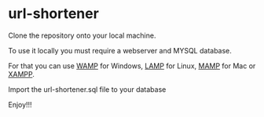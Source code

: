 # url-shortener

<p>Clone the repository onto your local machine.</p>
<p>To use it locally you must require a webserver and MYSQL database.</p>
<p>For that you can use <a href="http://www.wampserver.com/">WAMP</a> for Windows, <a href="https://bitnami.com/stack/lamp/installer">LAMP</a> for Linux, <a href="https://www.mamp.info/en/">MAMP</a> for Mac or <a href="https://www.apachefriends.org/index.html">XAMPP</a>.</p>
<p>Import the url-shortener.sql file to your database</p>
<p>Enjoy!!!</p>

